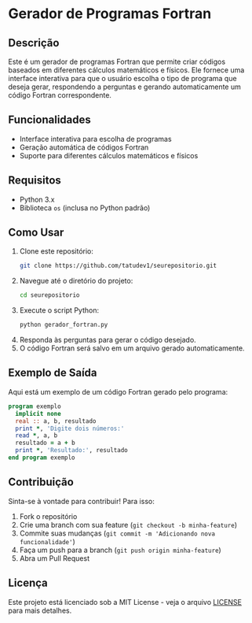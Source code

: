 # Gerador de Programas Fortran

## Descrição
Este é um gerador de programas Fortran que permite criar códigos baseados em diferentes cálculos matemáticos e físicos. Ele fornece uma interface interativa para que o usuário escolha o tipo de programa que deseja gerar, respondendo a perguntas e gerando automaticamente um código Fortran correspondente.

## Funcionalidades
- Interface interativa para escolha de programas
- Geração automática de códigos Fortran
- Suporte para diferentes cálculos matemáticos e físicos

## Requisitos
- Python 3.x
- Biblioteca `os` (inclusa no Python padrão)

## Como Usar
1. Clone este repositório:
   ```sh
   git clone https://github.com/tatudev1/seurepositorio.git
   ```
2. Navegue até o diretório do projeto:
   ```sh
   cd seurepositorio
   ```
3. Execute o script Python:
   ```sh
   python gerador_fortran.py
   ```
4. Responda às perguntas para gerar o código desejado.
5. O código Fortran será salvo em um arquivo gerado automaticamente.

## Exemplo de Saída
Aqui está um exemplo de um código Fortran gerado pelo programa:
```fortran
program exemplo
  implicit none
  real :: a, b, resultado
  print *, 'Digite dois números:'
  read *, a, b
  resultado = a + b
  print *, 'Resultado:', resultado
end program exemplo
```

## Contribuição
Sinta-se à vontade para contribuir! Para isso:
1. Fork o repositório
2. Crie uma branch com sua feature (`git checkout -b minha-feature`)
3. Commite suas mudanças (`git commit -m 'Adicionando nova funcionalidade'`)
4. Faça um push para a branch (`git push origin minha-feature`)
5. Abra um Pull Request

## Licença
Este projeto está licenciado sob a MIT License - veja o arquivo [LICENSE](LICENSE) para mais detalhes.

